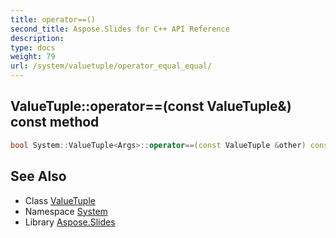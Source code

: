 ```yaml
---
title: operator==()
second_title: Aspose.Slides for C++ API Reference
description: 
type: docs
weight: 79
url: /system/valuetuple/operator_equal_equal/
---
```

## ValueTuple::operator==(const ValueTuple\&) const method




```cpp
bool System::ValueTuple<Args>::operator==(const ValueTuple &other) const
```

## See Also

* Class [ValueTuple](../)
* Namespace [System](../../)
* Library [Aspose.Slides](../../../)